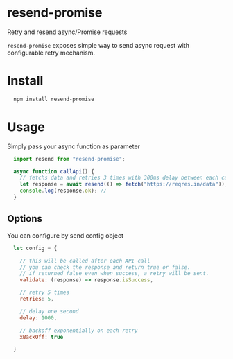 # resend-promise
Retry and resend async/Promise requests

`resend-promise` exposes simple way to send async request with configurable retry mechanism.

# Install
```bash
  npm install resend-promise
```

# Usage
Simply pass your async function as parameter

```javascript
  import resend from "resend-promise";

  async function callApi() {
    // fetchs data and retries 3 times with 300ms delay between each call
    let response = await resend(() => fetch("https://reqres.in/data"));
    console.log(response.ok); //
  }
```

## Options
You can configure by send config object
```javascript
  let config = {

    // this will be called after each API call
    // you can check the response and return true or false.
    // if returned false even when success, a retry will be sent.
    validate: (response) => response.isSuccess,

    // retry 5 times
    retries: 5,

    // delay one second
    delay: 1000,

    // backoff exponentially on each retry
    xBackOff: true

  }
```